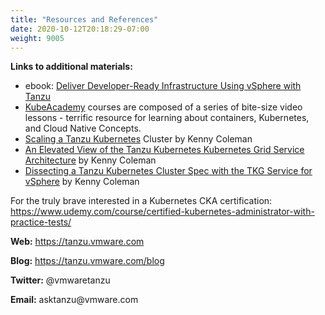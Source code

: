```yaml
---
title: "Resources and References"
date: 2020-10-12T20:18:29-07:00
weight: 9005
---
```

**Links to additional materials:**

-   ebook: [Deliver Developer-Ready Infrastructure Using vSphere with
    Tanzu](https://www.vmware.com/learn/648341_REG.html)
-   [KubeAcademy](https://kube.academy/) courses are composed of a
    series of bite-size video lessons - terrific resource for learning
    about containers, Kubernetes, and Cloud Native Concepts.
-   [Scaling a Tanzu
    Kubernetes](https://tanzu.vmware.com/content/blog/simply-scaling-a-tanzu-kubernetes-cluster-with-the-tkg-service-for-vsphere) Cluster
    by Kenny Coleman
-   [An Elevated View of the Tanzu Kubernetes Kubernetes Grid Service
    Architecture](https://tanzu.vmware.com/content/blog/an-elevated-view-of-the-tanzu-kubernetes-grid-service-architecture) by
    Kenny Coleman
-   [Dissecting a Tanzu Kubernetes Cluster Spec with the TKG Service for
    vSphere](https://tanzu.vmware.com/content/blog/dissecting-a-tanzu-kubernetes-cluster-spec-with-the-tkg-service-for-vsphere) by
    Kenny Coleman

For the truly brave interested in a Kubernetes CKA certification: https://www.udemy.com/course/certified-kubernetes-administrator-with-practice-tests/

**Web:** <https://tanzu.vmware.com>

**Blog:** <https://tanzu.vmware.com/blog>

**Twitter:** \@vmwaretanzu

**Email:** asktanzu\@vmware.com
